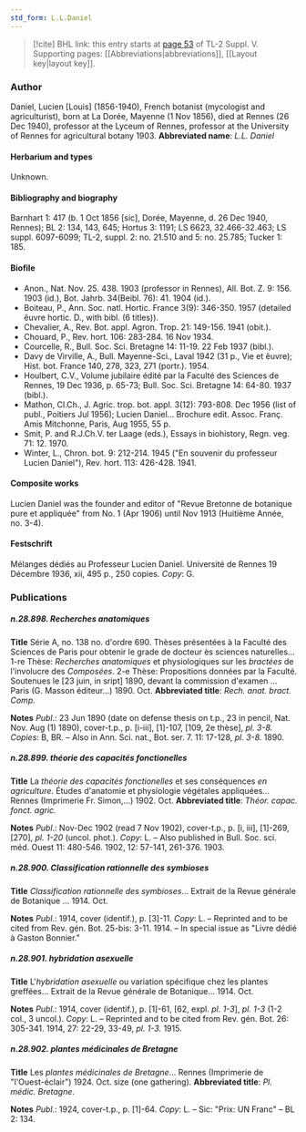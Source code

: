 ```yaml
---
std_form: L.L.Daniel
---
```


> [!cite] BHL link: this entry starts at [page 53](https://www.biodiversitylibrary.org/page/33259099) of TL-2 Suppl. V.
> Supporting pages: [[Abbreviations|abbreviations]], [[Layout key|layout key]].

### Author

Daniel, Lucien \[Louis\] (1856-1940), French botanist (mycologist and agriculturist), born at La Dorée, Mayenne (1 Nov 1856), died at Rennes (26 Dec 1940), professor at the Lyceum of Rennes, professor at the University of Rennes for agricultural botany 1903. 
**Abbreviated name**: *L.L. Daniel*

#### Herbarium and types

Unknown.

#### Bibliography and biography

Barnhart 1: 417 (b. 1 Oct 1856 \[sic\], Dorée, Mayenne, d. 26 Dec 1940, Rennes); BL 2: 134, 143, 645; Hortus 3: 1191; LS 6623, 32.466-32.463; LS suppl. 6097-6099; TL-2, suppl. 2: no. 21.510 and 5: no. 25.785; Tucker 1: 185.

#### Biofile

- Anon., Nat. Nov. 25. 438. 1903 (professor in Rennes), All. Bot. Z. 9: 156. 1903 (id.), Bot. Jahrb. 34(Beibl. 76): 41. 1904 (id.).
- Boiteau, P., Ann. Soc. natl. Hortic. France 3(9): 346-350. 1957 (detailed êuvre hortic. D., with bibl. (6 titles)).
- Chevalier, A., Rev. Bot. appl. Agron. Trop. 21: 149-156. 1941 (obit.).
- Chouard, P., Rev. hort. 106: 283-284. 16 Nov 1934.
- Courcelle, R., Bull. Soc. Sci. Bretagne 14: 11-19. 22 Feb 1937 (bibl.).
- Davy de Virville, A., Bull. Mayenne-Sci., Laval 1942 (31 p., Vie et êuvre); Hist. bot. France 140, 278, 323, 271 (portr.). 1954.
- Houlbert, C.V., Volume jubilaire édité par la Faculté des Sciences de Rennes, 19 Dec 1936, p. 65-73; Bull. Soc. Sci. Bretagne 14: 64-80. 1937 (bibl.).
- Mathon, Cl.Ch., J. Agric. trop. bot. appl. 3(12): 793-808. Dec 1956 (list of publ., Poitiers Jul 1956); Lucien Daniel... Brochure edit. Assoc. Franç. Amis Mitchonne, Paris, Aug 1955, 55 p.
- Smit, P. and R.J.Ch.V. ter Laage (eds.), Essays in biohistory, Regn. veg. 71: 12. 1970.
- Winter, L., Chron. bot. 9: 212-214. 1945 ("En souvenir du professeur Lucien Daniel"), Rev. hort. 113: 426-428. 1941.

#### Composite works

Lucien Daniel was the founder and editor of "Revue Bretonne de botanique pure et appliquée" from No. 1 (Apr 1906) until Nov 1913 (Huitième Année, no. 3-4).

#### Festschrift

Mélanges dédiés au Professeur Lucien Daniel. Université de Rennes 19 Décembre 1936, xii, 495 p., 250 copies. *Copy*: G.

### Publications

##### n.28.898. Recherches anatomiques

**Title**
Série A, no. 138 no. d'ordre 690. Thèses présentées à la Faculté des Sciences de Paris pour obtenir le grade de docteur ès sciences naturelles... 1-re Thèse: *Recherches anatomiques* et physiologiques sur les *bractées* de l'involucre des *Composées*. 2-e Thèse: Propositions données par la Faculté. Soutenues le \[23 juin, in sript\] 1890, devant la commission d'examen ... Paris (G. Masson éditeur...) 1890. Oct.
**Abbreviated title**: *Rech. anat. bract. Comp.*

**Notes**
*Publ*.: 23 Jun 1890 (date on defense thesis on t.p., 23 in pencil, Nat. Nov. Aug (1) 1890), cover-t.p., p. \[i-iii\], \[1\]-107, \[109, 2e thèse\], *pl. 3-8.* *Copies*: B, BR. – Also in Ann. Sci. nat., Bot. ser. 7. 11: 17-128, *pl. 3-8.* 1890.

##### n.28.899. théorie des capacités fonctionelles

**Title**
La *théorie des capacités fonctionelles* et ses conséquences *en agriculture*. Études d'anatomie et physiologie végétales appliquées... Rennes (Imprimerie Fr. Simon,...) 1902. Oct.
**Abbreviated title**: *Théor. capac. fonct. agric.*

**Notes**
*Publ*.: Nov-Dec 1902 (read 7 Nov 1902), cover-t.p., p. \[i, iii\], \[1\]-269, \[270\], *pl. 1-20* (uncol. phot.). *Copy*: L. – Also published in Bull. Soc. sci. méd. Ouest 11: 480-546. 1902, 12: 57-141, 261-376. 1903.

##### n.28.900. Classification rationnelle des symbioses

**Title**
*Classification rationnelle des symbioses*... Extrait de la Revue générale de Botanique ... 1914. Oct.

**Notes**
*Publ*.: 1914, cover (identif.), p. \[3\]-11. *Copy*: L. – Reprinted and to be cited from Rev. gén. Bot. 25-bis: 3-11. 1914. – In special issue as "Livre dédié à Gaston Bonnier."

##### n.28.901. hybridation asexuelle

**Title**
L'*hybridation asexuelle* ou variation spécifique chez les plantes greffées... Extrait de la Revue générale de Botanique... 1914. Oct.

**Notes**
*Publ*.: 1914, cover (identif.), p. \[1\]-61, \[62, expl. *pl. 1-3*\], *pl. 1-3* (1-2 col., 3 uncol.). *Copy*: L. – Reprinted and to be cited from Rev. gén. Bot. 26: 305-341. 1914, 27: 22-29, 33-49, *pl. 1-3.* 1915.

##### n.28.902. plantes médicinales de Bretagne

**Title**
Les *plantes médicinales de Bretagne*... Rennes (Imprimerie de "l'Ouest-éclair") 1924. Oct. size (one gathering).
**Abbreviated title**: *Pl. médic. Bretagne*.

**Notes**
*Publ*.: 1924, cover-t.p., p. \[1\]-64. *Copy*: L. – Sic: "Prix: UN Franc" – BL 2: 134.

